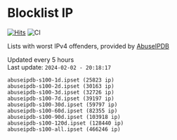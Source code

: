 # Blocklist IP

[![Hits](https://hits.seeyoufarm.com/api/count/incr/badge.svg?url=https%3A%2F%2Fgithub.com%2Fborestad%2Fblocklist-ip%2F&count_bg=%2379C83D&title_bg=%23555555&icon=&icon_color=%23E7E7E7&title=hits&edge_flat=false)](https://hits.seeyoufarm.com)  ![CI](https://img.shields.io/github/workflow/status/borestad/blocklist-ip/CI?style=flat-square)

Lists with worst IPv4 offenders, provided by [AbuseIPDB](https://www.abuseipdb.com/)

<!-- FOOTER-PLACEHOLDER -->
Updated every 5 hours<br>
Last update: `2024-02-02 - 20:18:17`
```
abuseipdb-s100-1d.ipset (25823 ip)
abuseipdb-s100-2d.ipset (30163 ip)
abuseipdb-s100-3d.ipset (32726 ip)
abuseipdb-s100-7d.ipset (39197 ip)
abuseipdb-s100-30d.ipset (59797 ip)
abuseipdb-s100-60d.ipset (82355 ip)
abuseipdb-s100-90d.ipset (103918 ip)
abuseipdb-s100-120d.ipset (128440 ip)
abuseipdb-s100-all.ipset (466246 ip)
```
